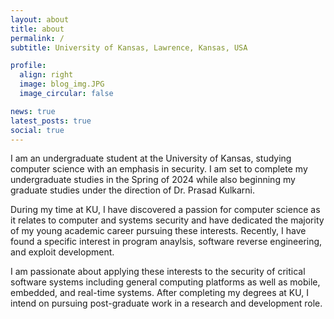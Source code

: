 ```yaml
---
layout: about
title: about
permalink: /
subtitle: University of Kansas, Lawrence, Kansas, USA

profile:
  align: right
  image: blog_img.JPG
  image_circular: false 

news: true  
latest_posts: true  
social: true  
---
```


I am an undergraduate student at the University of Kansas, studying computer science with an emphasis in security. I am set to complete my undergraduate studies in the Spring of 2024 while also beginning my graduate studies under the direction of Dr. Prasad Kulkarni. 

During my time at KU, I have discovered a passion for computer science as it relates to computer and systems security and have dedicated the majority of my young academic career pursuing these interests. Recently, I have found a specific interest in program anaylsis, software reverse engineering, and exploit development. 

I am passionate about applying these interests to the security of critical software systems including general computing platforms as well as mobile, embedded, and real-time systems. After completing my degrees at KU, I intend on pursuing post-graduate work in a research and development role.